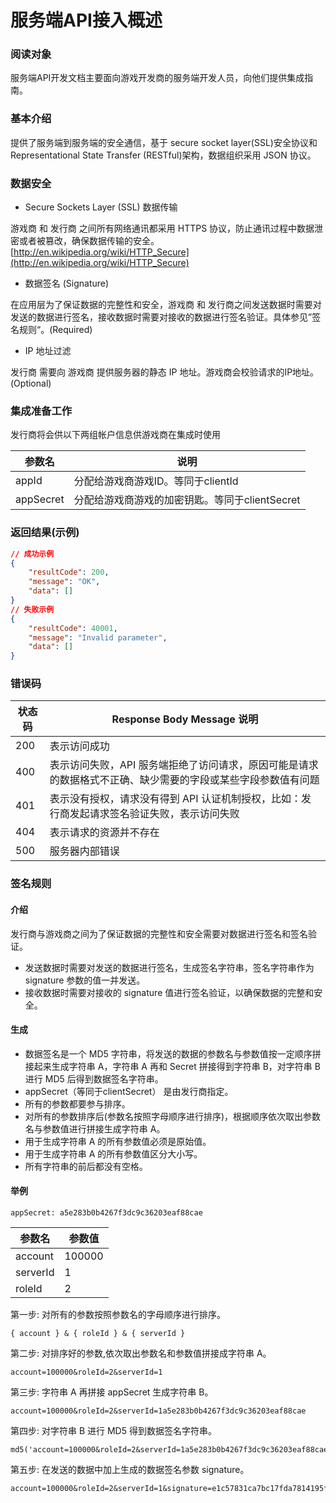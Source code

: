 # 服务端API接入概述

### 阅读对象

服务端API开发文档主要面向游戏开发商的服务端开发人员，向他们提供集成指南。

### 基本介绍

提供了服务端到服务端的安全通信，基于 secure socket layer(SSL)安全协议和 Representational State Transfer (RESTful)架构，数据组织采用 JSON 协议。

### 数据安全

- Secure Sockets Layer (SSL) 数据传输

游戏商 和 发行商 之间所有网络通讯都采用 HTTPS 协议，防止通讯过程中数据泄密或者被篡改，确保数据传输的安全。[http://en.wikipedia.org/wiki/HTTP_Secure](http://en.wikipedia.org/wiki/HTTP_Secure)

- 数据签名 (Signature)

在应用层为了保证数据的完整性和安全，游戏商 和 发行商之间发送数据时需要对发送的数据进行签名，接收数据时需要对接收的数据进行签名验证。具体参见”签名规则“。(Required)

- IP 地址过滤

发行商 需要向 游戏商 提供服务器的静态 IP 地址。游戏商会校验请求的IP地址。(Optional)

### 集成准备工作

发行商将会供以下两组帐户信息供游戏商在集成时使用

|参数名|说明|
|---|---|
|appId|分配给游戏商游戏ID。等同于clientId|
|appSecret|分配给游戏商游戏的加密钥匙。等同于clientSecret|

### 返回结果(示例)

```json
// 成功示例
{
    "resultCode": 200,
    "message": "OK",
    "data": []
}
// 失败示例
{
    "resultCode": 40001,
    "message": "Invalid parameter",
    "data": []
}
```

### 错误码

|状态码|Response Body Message 说明|
|---|---|
|200|表示访问成功|
|400|表示访问失败，API 服务端拒绝了访问请求，原因可能是请求的数据格式不正确、缺少需要的字段或某些字段参数值有问题|
|401|表示没有授权，请求没有得到 API 认证机制授权，比如：发行商发起请求签名验证失败，表示访问失败|
|404|表示请求的资源并不存在|
|500|服务器内部错误|

### 签名规则

#### 介绍

发行商与游戏商之间为了保证数据的完整性和安全需要对数据进行签名和签名验证。

- 发送数据时需要对发送的数据进行签名，生成签名字符串，签名字符串作为 signature 参数的值一并发送。
- 接收数据时需要对接收的 signature 值进行签名验证，以确保数据的完整和安全。

#### 生成

- 数据签名是一个 MD5 字符串，将发送的数据的参数名与参数值按一定顺序拼接起来生成字符串 A，字符串 A 再和 Secret 拼接得到字符串 B，对字符串 B 进行 MD5 后得到数据签名字符串。
- appSecret（等同于clientSecret） 是由发行商指定。
- 所有的参数都要参与排序。
- 对所有的参数排序后(参数名按照字母顺序进行排序)，根据顺序依次取出参数名与参数值进行拼接生成字符串 A。
- 用于生成字符串 A 的所有参数值必须是原始值。
- 用于生成字符串 A 的所有参数值区分大小写。
- 所有字符串的前后都没有空格。

#### 举例

```
appSecret: a5e283b0b4267f3dc9c36203eaf88cae
```

|参数名|参数值|
|---|---|
|account|100000|
|serverId|1|
|roleId|2|

第一步: 对所有的参数按照参数名的字母顺序进行排序。

```
{ account } & { roleId } & { serverId }
```

第二步: 对排序好的参数,依次取出参数名和参数值拼接成字符串 A。

```
account=100000&roleId=2&serverId=1
```

第三步: 字符串 A 再拼接 appSecret 生成字符串 B。

```
account=100000&roleId=2&serverId=1a5e283b0b4267f3dc9c36203eaf88cae
```

第四步: 对字符串 B 进行 MD5 得到数据签名字符串。

```
md5('account=100000&roleId=2&serverId=1a5e283b0b4267f3dc9c36203eaf88cae')
```

第五步: 在发送的数据中加上生成的数据签名参数 signature。

```
account=100000&roleId=2&serverId=1&signature=e1c57831ca7bc17fda7814195f36e548
```
